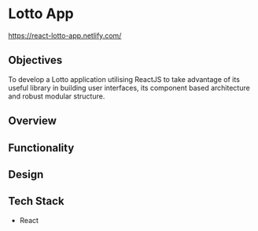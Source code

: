# Lotto App

https://react-lotto-app.netlify.com/

## Objectives
To develop a Lotto application utilising ReactJS to take advantage of its useful library in building user interfaces, its component based architecture and robust modular structure.

## Overview

## Functionality

## Design

## Tech Stack
- React
